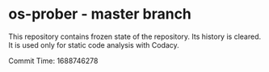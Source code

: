 # os-prober - master branch

This repository contains frozen state of the repository.
Its history is cleared. It is used only for static code
analysis with Codacy.

Commit Time: 1688746278